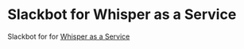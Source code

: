 # Slackbot for Whisper as a Service

Slackbot for for [Whisper as a Service](https://github.com/schibsted/WAAS)
